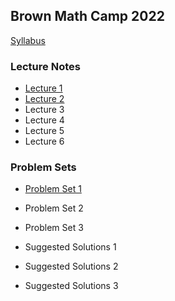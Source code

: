 Brown Math Camp 2022
--------------------

[Syllabus](out/syllabus/Math%20Camp%202022%20Syllabus.pdf)

### Lecture Notes

- [Lecture 1](out/lectures/Math%20Camp%202022%20Lecture%201%20-%20Proofs,%20Metric%20Spaces,%20Topology.pdf)
- [Lecture 2](out/lectures/Math%20Camp%202022%20Lecture%202%20-%20Sequences,%20Continuity.pdf)
- Lecture 3
- Lecture 4
- Lecture 5
- Lecture 6

<!--
- [Lecture 1](out/lectures/Math%20Camp%202022%20Lecture%201%20-%20Proofs,%20Metric%20Spaces,%20Topology.pdf)
- [Lecture 2](out/lectures/Math%20Camp%202022%20Lecture%202%20-%20Sequences,%20Continuity.pdf)
- [Lecture 3](out/lectures/Math%20Camp%202022%20Lecture%203%20-%20Correspondences,%20Compactness,%20EVT.pdf)
- [Lecture 4](out/lectures/Math%20Camp%202022%20Lecture%204%20-%20Differentiation,%20IFT,%20Unconstrained%20Optimization.pdf)
- [Lecture 5](out/lectures/Math%20Camp%202022%20Lecture%205%20-%20Constrained%20Optimization,%20{{velope%20Theorem,%20Integration.pdf)
- [Lecture 6](out/lectures/Math%20Camp%202022%20Lecture%206%20-%20Linear%20Algebra,%20ODE.pdf)
-->

### Problem Sets

- [Problem Set 1](out/homework/Math%20Camp%202022%20Problem%20Set%201.pdf)
- Problem Set 2
- Problem Set 3

- Suggested Solutions 1
- Suggested Solutions 2
- Suggested Solutions 3

<!--
- [Problem Set 1](out/homework/Math%20Camp%202022%20Problem%20Set%201.pdf)
- [Problem Set 2](out/homework/Math%20Camp%202022%20Problem%20Set%202.pdf)
- [Problem Set 3](out/homework/Math%20Camp%202022%20Problem%20Set%203.pdf)

- [Suggested Solutions 1](out/homework/Math%20Camp%202022%20Suggested%20Solutions%201.pdf)
- [Suggested Solutions 2](out/homework/Math%20Camp%202022%20Suggested%20Solutions%202.pdf)
- [Suggested Solutions 3](out/homework/Math%20Camp%202022%20Suggested%20Solutions%203.pdf)
-->

<!--
To deploy with mkdocs; run `mkdocs gh-deploy`
-->
